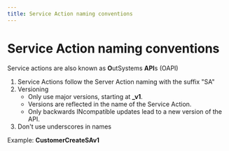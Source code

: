 ```yaml
---
title: Service Action naming conventions
---
```

# Service Action naming conventions

Service actions are also known as **O**utSystems **API**s (OAPI)

1. Service Actions follow the Server Action naming with the suffix "SA"
1. Versioning
    * Only use major versions, starting at **_v1**.
    * Versions are reflected in the name of the Service Action.
    * Only backwards INcompatible updates lead to a new version of the API.
1. Don't use underscores in names

Example: **CustomerCreateSAv1**
